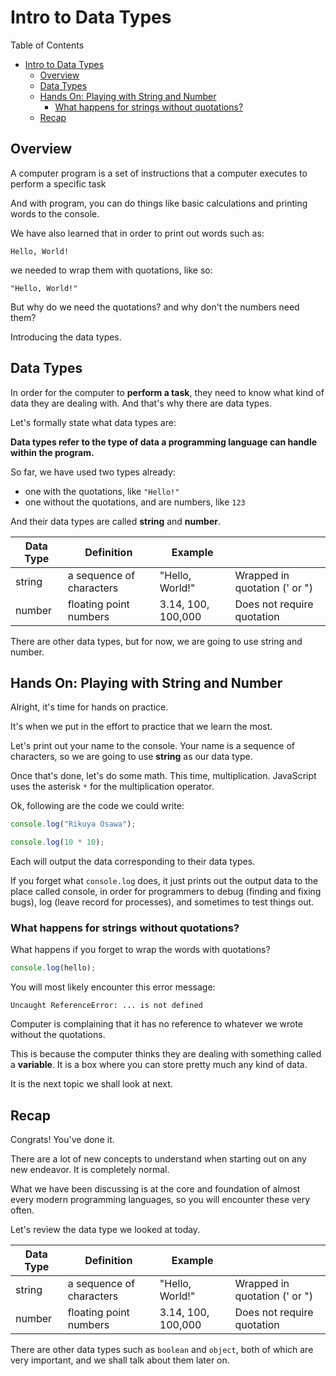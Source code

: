 # Intro to Data Types

Table of Contents

- [Intro to Data Types](#intro-to-data-types)
  - [Overview](#overview)
  - [Data Types](#data-types)
  - [Hands On: Playing with String and Number](#hands-on-playing-with-string-and-number)
    - [What happens for strings without quotations?](#what-happens-for-strings-without-quotations)
  - [Recap](#recap)

## Overview

A computer program is a set of instructions that a computer executes to perform a specific task

And with program, you can do things like basic calculations and printing words to the console.

We have also learned that in order to print out words such as:

```
Hello, World!
```

we needed to wrap them with quotations, like so:

```
"Hello, World!"
```

But why do we need the quotations? and why don't the numbers need them?

Introducing the data types.

## Data Types

In order for the computer to **perform a task**, they need to know what kind of data they are dealing with. And that's why there are data types.

Let's formally state what data types are:

**Data types refer to the type of data a programming language can handle within the program.**

So far, we have used two types already:

- one with the quotations, like `"Hello!"`
- one without the quotations, and are numbers, like `123`

And their data types are called **string** and **number**.

| Data Type | Definition               | Example            |                               |
| --------- | ------------------------ | ------------------ | ----------------------------- |
| string    | a sequence of characters | "Hello, World!"    | Wrapped in quotation (' or ") |
| number    | floating point numbers   | 3.14, 100, 100,000 | Does not require quotation    |

There are other data types, but for now, we are going to use string and number.

## Hands On: Playing with String and Number

Alright, it's time for hands on practice.

It's when we put in the effort to practice that we learn the most.

Let's print out your name to the console. Your name is a sequence of characters, so we are going to use **string** as our data type.

Once that's done, let's do some math. This time, multiplication. JavaScript uses the asterisk `*` for the multiplication operator.

Ok, following are the code we could write:

```js
console.log("Rikuya Osawa");
```

```js
console.log(10 * 10);
```

Each will output the data corresponding to their data types.

If you forget what `console.log` does, it just prints out the output data to the place called console, in order for programmers to debug (finding and fixing bugs), log (leave record for processes), and sometimes to test things out.

### What happens for strings without quotations?

What happens if you forget to wrap the words with quotations?

```js
console.log(hello);
```

You will most likely encounter this error message:

```
Uncaught ReferenceError: ... is not defined
```

Computer is complaining that it has no reference to whatever we wrote without the quotations.

This is because the computer thinks they are dealing with something called a **variable**. It is a box where you can store pretty much any kind of data.

It is the next topic we shall look at next.

## Recap

Congrats! You've done it.

There are a lot of new concepts to understand when starting out on any new endeavor. It is completely normal.

What we have been discussing is at the core and foundation of almost every modern programming languages, so you will encounter these very often.

Let's review the data type we looked at today.

| Data Type | Definition               | Example            |                               |
| --------- | ------------------------ | ------------------ | ----------------------------- |
| string    | a sequence of characters | "Hello, World!"    | Wrapped in quotation (' or ") |
| number    | floating point numbers   | 3.14, 100, 100,000 | Does not require quotation    |

There are other data types such as `boolean` and `object`, both of which are very important, and we shall talk about them later on.
